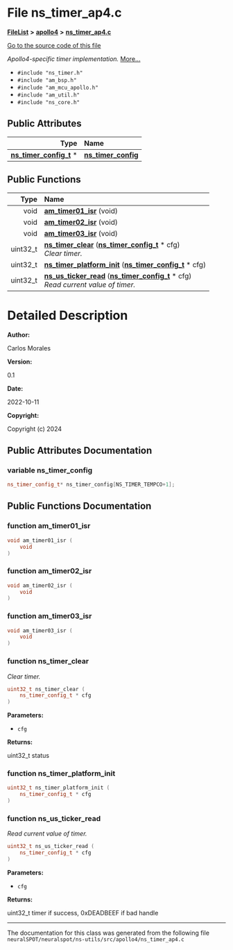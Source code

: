 

# File ns\_timer\_ap4.c



[**FileList**](files.md) **>** [**apollo4**](dir_f4b6e016fb89d71f6ddac0c53471985d.md) **>** [**ns\_timer\_ap4.c**](ns__timer__ap4_8c.md)

[Go to the source code of this file](ns__timer__ap4_8c_source.md)

_Apollo4-specific timer implementation._ [More...](#detailed-description)

* `#include "ns_timer.h"`
* `#include "am_bsp.h"`
* `#include "am_mcu_apollo.h"`
* `#include "am_util.h"`
* `#include "ns_core.h"`





















## Public Attributes

| Type | Name |
| ---: | :--- |
|  [**ns\_timer\_config\_t**](ns__timer_8h.md#typedef-ns_timer_config_t) \* | [**ns\_timer\_config**](#variable-ns_timer_config)  <br> |
















## Public Functions

| Type | Name |
| ---: | :--- |
|  void | [**am\_timer01\_isr**](#function-am_timer01_isr) (void) <br> |
|  void | [**am\_timer02\_isr**](#function-am_timer02_isr) (void) <br> |
|  void | [**am\_timer03\_isr**](#function-am_timer03_isr) (void) <br> |
|  uint32\_t | [**ns\_timer\_clear**](#function-ns_timer_clear) ([**ns\_timer\_config\_t**](ns__timer_8h.md#typedef-ns_timer_config_t) \* cfg) <br>_Clear timer._  |
|  uint32\_t | [**ns\_timer\_platform\_init**](#function-ns_timer_platform_init) ([**ns\_timer\_config\_t**](ns__timer_8h.md#typedef-ns_timer_config_t) \* cfg) <br> |
|  uint32\_t | [**ns\_us\_ticker\_read**](#function-ns_us_ticker_read) ([**ns\_timer\_config\_t**](ns__timer_8h.md#typedef-ns_timer_config_t) \* cfg) <br>_Read current value of timer._  |




























# Detailed Description




**Author:**

Carlos Morales 




**Version:**

0.1 




**Date:**

2022-10-11




**Copyright:**

Copyright (c) 2024 





    
## Public Attributes Documentation




### variable ns\_timer\_config 

```C++
ns_timer_config_t* ns_timer_config[NS_TIMER_TEMPCO+1];
```



## Public Functions Documentation




### function am\_timer01\_isr 

```C++
void am_timer01_isr (
    void
) 
```






### function am\_timer02\_isr 

```C++
void am_timer02_isr (
    void
) 
```






### function am\_timer03\_isr 

```C++
void am_timer03_isr (
    void
) 
```






### function ns\_timer\_clear 

_Clear timer._ 
```C++
uint32_t ns_timer_clear (
    ns_timer_config_t * cfg
) 
```





**Parameters:**


* `cfg` 



**Returns:**

uint32\_t status 





        



### function ns\_timer\_platform\_init 

```C++
uint32_t ns_timer_platform_init (
    ns_timer_config_t * cfg
) 
```






### function ns\_us\_ticker\_read 

_Read current value of timer._ 
```C++
uint32_t ns_us_ticker_read (
    ns_timer_config_t * cfg
) 
```





**Parameters:**


* `cfg` 



**Returns:**

uint32\_t timer if success, 0xDEADBEEF if bad handle 





        

------------------------------
The documentation for this class was generated from the following file `neuralSPOT/neuralspot/ns-utils/src/apollo4/ns_timer_ap4.c`


